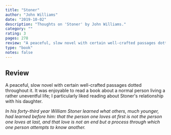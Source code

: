 ```yaml
---
title: "Stoner"
author: "John Williams"
date: "2019-10-02"
description: "Thoughts on 'Stoner' by John Williams."
category: ""
rating: 3
pages: 278
review: "A peaceful, slow novel with certain well-crafted passages dotted throughout it. It was enjoyable to read a book about a normal person living a rather uneventful life; I particularly liked reading about Stoner's relationship with his daughter.<br/><br/><i>In his forty-third year William Stoner learned what others, much younger, had learned before him: that the person one loves at first is not the person one loves at last, and that love is not an end but a process through which one person attempts to know another.</i>"
type: "book"
notes: false
---
```


## Review

A peaceful, slow novel with certain well-crafted passages dotted throughout it. It was enjoyable to read a book about a normal person living a rather uneventful life; I particularly liked reading about Stoner's relationship with his daughter.

_In his forty-third year William Stoner learned what others, much younger, had learned before him: that the person one loves at first is not the person one loves at last, and that love is not an end but a process through which one person attempts to know another._
